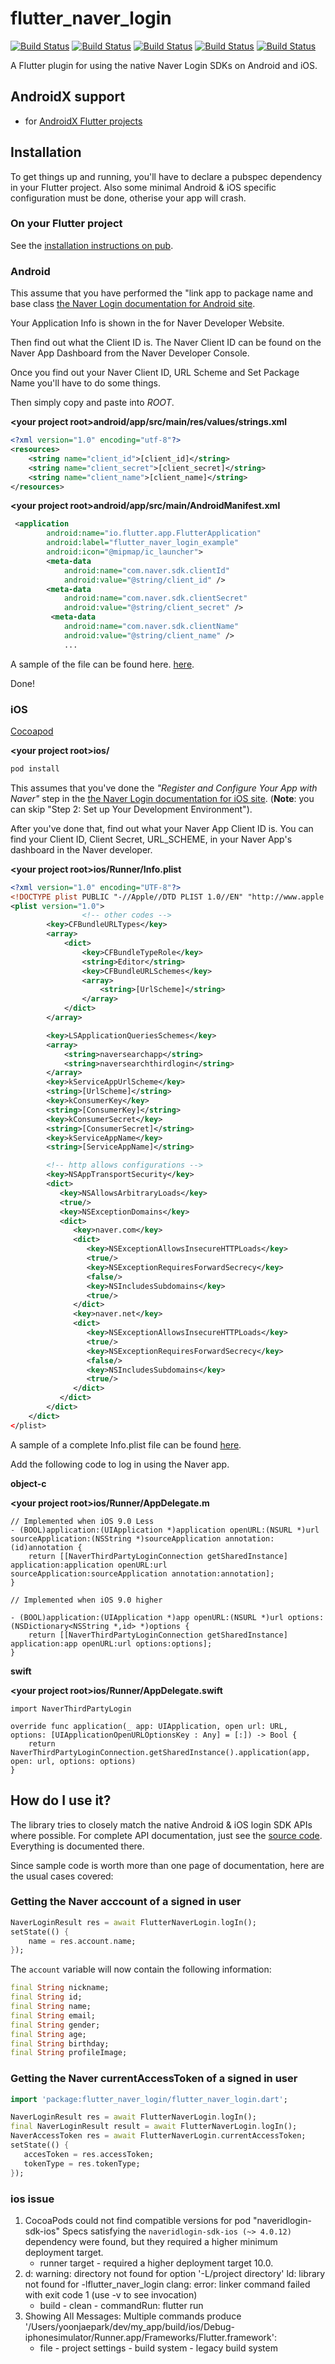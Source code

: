 # flutter_naver_login
[![Build Status](https://img.shields.io/badge/pub-v1.2.2-success.svg)](https://travis-ci.org/roughike/flutter_naver_login)
[![Build Status](https://img.shields.io/badge/pod-v1.6.1-success.svg)](https://travis-ci.org/roughike/flutter_naver_login)
[![Build Status](https://img.shields.io/badge/ios-10.0-success.svg)](https://travis-ci.org/roughike/flutter_naver_login)
[![Build Status](https://img.shields.io/badge/naverSDK-v4.0.12-success.svg)](https://travis-ci.org/roughike/flutter_naver_login)
[![Build Status](https://img.shields.io/badge/build-passing-success.svg)](https://travis-ci.org/roughike/flutter_naver_login)

A Flutter plugin for using the native Naver Login SDKs on Android and iOS.

## AndroidX support

- for [AndroidX Flutter projects](https://flutter.dev/docs/development/packages-and-plugins/androidx-compatibility)

## Installation

To get things up and running, you'll have to declare a pubspec dependency in your Flutter project.
Also some minimal Android & iOS specific configuration must be done, otherise your app will crash.

### On your Flutter project

See the [installation instructions on pub](https://pub.dartlang.org/packages/flutter_naver_login#-installing-tab-).

### Android

This assume that you have performed the "link app to package name and base class [the Naver Login documentation for Android site](https://developers.naver.com/docs/login/android/).

Your Application Info is shown in the for Naver Developer Website.

Then find out what the Client ID is. The Naver Client ID can be found on the Naver App Dashboard from the Naver Developer Console.

Once you find out your Naver Client ID, URL Scheme and Set Package Name  you'll have to do some things.

Then simply copy and paste into _ROOT_.

**\<your project root>android/app/src/main/res/values/strings.xml**

```xml
<?xml version="1.0" encoding="utf-8"?>
<resources>
    <string name="client_id">[client_id]</string>
    <string name="client_secret">[client_secret]</string>
    <string name="client_name">[client_name]</string>
</resources>
```

**\<your project root>android/app/src/main/AndroidManifest.xml**

```xml
 <application
        android:name="io.flutter.app.FlutterApplication"
        android:label="flutter_naver_login_example"
        android:icon="@mipmap/ic_launcher">
        <meta-data
            android:name="com.naver.sdk.clientId"
            android:value="@string/client_id" />
        <meta-data
            android:name="com.naver.sdk.clientSecret"
            android:value="@string/client_secret" />
         <meta-data
            android:name="com.naver.sdk.clientName"
            android:value="@string/client_name" />
			...
```


A sample of the file can be found here. [here](https://github.com/yoonjaepark/flutter_naver_login/blob/master/example/android/app/src/main/AndroidManifest.xml).

Done!

### iOS
[Cocoapod](https://cocoapods.org/)

**\<your project root>ios/**

```bash
pod install
```

This assumes that you've done the _"Register and Configure Your App with Naver"_ step in the
[the Naver Login documentation for iOS site](https://developers.naver.com/docs/login/ios/).
(**Note**: you can skip "Step 2: Set up Your Development Environment").

After you've done that, find out what your Naver App Client ID is. You can find your Client ID, Client Secret, URL_SCHEME, in your Naver App's dashboard in the Naver developer.

**\<your project root>ios/Runner/Info.plist**
```xml
<?xml version="1.0" encoding="UTF-8"?>
<!DOCTYPE plist PUBLIC "-//Apple//DTD PLIST 1.0//EN" "http://www.apple.com/DTDs/PropertyList-1.0.dtd">
<plist version="1.0">
				<!-- other codes -->
        <key>CFBundleURLTypes</key>
        <array>
            <dict>
                <key>CFBundleTypeRole</key>
                <string>Editor</string>
                <key>CFBundleURLSchemes</key>
                <array>
                    <string>[UrlScheme]</string>
                </array>
            </dict>
        </array>

        <key>LSApplicationQueriesSchemes</key>
        <array>
            <string>naversearchapp</string>
            <string>naversearchthirdlogin</string>
        </array>
        <key>kServiceAppUrlScheme</key>
        <string>[UrlScheme]</string>
        <key>kConsumerKey</key>
        <string>[ConsumerKey]</string>
        <key>kConsumerSecret</key>
        <string>[ConsumerSecret]</string>
        <key>kServiceAppName</key>
        <string>[ServiceAppName]</string>

        <!-- http allows configurations -->
        <key>NSAppTransportSecurity</key>
        <dict>
           <key>NSAllowsArbitraryLoads</key>
           <true/>
           <key>NSExceptionDomains</key>
           <dict>
              <key>naver.com</key>
              <dict>
                 <key>NSExceptionAllowsInsecureHTTPLoads</key>
                 <true/>
                 <key>NSExceptionRequiresForwardSecrecy</key>
                 <false/>
                 <key>NSIncludesSubdomains</key>
                 <true/>
              </dict>
              <key>naver.net</key>
              <dict>
                 <key>NSExceptionAllowsInsecureHTTPLoads</key>
                 <true/>
                 <key>NSExceptionRequiresForwardSecrecy</key>
                 <false/>
                 <key>NSIncludesSubdomains</key>
                 <true/>
              </dict>
           </dict>
        </dict>
    </dict>
</plist>
```
A sample of a complete Info.plist file can be found [here](https://github.com/yoonjaepark/flutter_naver_login/blob/master/example/ios/Runner/Info.plist).


Add the following code to log in using the Naver app.

**object-c**

**\<your project root>ios/Runner/AppDelegate.m**
```
// Implemented when iOS 9.0 Less
- (BOOL)application:(UIApplication *)application openURL:(NSURL *)url sourceApplication:(NSString *)sourceApplication annotation:(id)annotation {
    return [[NaverThirdPartyLoginConnection getSharedInstance] application:application openURL:url sourceApplication:sourceApplication annotation:annotation];
}

// Implemented when iOS 9.0 higher

- (BOOL)application:(UIApplication *)app openURL:(NSURL *)url options:(NSDictionary<NSString *,id> *)options {
    return [[NaverThirdPartyLoginConnection getSharedInstance] application:app openURL:url options:options];
}
```

**swift**

**\<your project root>ios/Runner/AppDelegate.swift**
```
import NaverThirdPartyLogin

override func application(_ app: UIApplication, open url: URL, options: [UIApplicationOpenURLOptionsKey : Any] = [:]) -> Bool {
    return NaverThirdPartyLoginConnection.getSharedInstance().application(app, open: url, options: options)
}
```

## How do I use it?

The library tries to closely match the native Android & iOS login SDK APIs where possible. For complete API documentation, just see the [source code](). Everything is documented there.

Since sample code is worth more than one page of documentation, here are the usual cases covered:

### Getting the Naver acccount of a signed in user

```dart
NaverLoginResult res = await FlutterNaverLogin.logIn();
setState(() {
    name = res.account.name;
});
```

The `account` variable will now contain the following information:

```dart
final String nickname;
final String id;
final String name;
final String email;
final String gender;
final String age;
final String birthday;
final String profileImage;
```

### Getting the Naver currentAccessToken of a signed in user

```dart
import 'package:flutter_naver_login/flutter_naver_login.dart';

NaverLoginResult res = await FlutterNaverLogin.logIn();
final NaverLoginResult result = await FlutterNaverLogin.logIn();
NaverAccessToken res = await FlutterNaverLogin.currentAccessToken;
setState(() {
   accesToken = res.accessToken;
   tokenType = res.tokenType;
});
```


### ios issue
1. CocoaPods could not find compatible versions for pod "naveridlogin-sdk-ios" Specs satisfying the `naveridlogin-sdk-ios (~> 4.0.12)` dependency were found, but they required a higher minimum deployment target.
    - runner target - required a higher deployment target 10.0.
1. d: warning: directory not found for option '-L/project directory'
ld: library not found for -lflutter_naver_login
clang: error: linker command failed with exit code 1 (use -v to see invocation)
    - build - clean - commandRun: flutter run
1. Showing All Messages: Multiple commands produce '/Users/yoonjaepark/dev/my_app/build/ios/Debug-iphonesimulator/Runner.app/Frameworks/Flutter.framework':
    - file - project settings - build system - legacy build system
